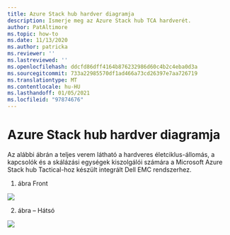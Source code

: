 ```yaml
---
title: Azure Stack hub hardver diagramja
description: Ismerje meg az Azure Stack hub TCA hardverét.
author: PatAltimore
ms.topic: how-to
ms.date: 11/13/2020
ms.author: patricka
ms.reviewer: ''
ms.lastreviewed: ''
ms.openlocfilehash: ddcfd86dff4164b876232986d60c4b2c4eba0d3a
ms.sourcegitcommit: 733a22985570df1ad466a73cd26397e7aa726719
ms.translationtype: MT
ms.contentlocale: hu-HU
ms.lasthandoff: 01/05/2021
ms.locfileid: "97874676"
---
```

# <a name="azure-stack-hub-hardware-diagram"></a>Azure Stack hub hardver diagramja

Az alábbi ábrán a teljes verem látható a hardveres életciklus-állomás, a kapcsolók és a skálázási egységek kiszolgálói számára a Microsoft Azure Stack hub Tactical-hoz készült integrált Dell EMC rendszerhez.

1. ábra Front

![](media/image-58.png)

2. ábra – Hátsó

![](media/image-59.png)

